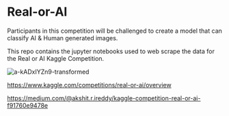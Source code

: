# Real-or-AI
Participants in this competition will be challenged to create a model that can classify AI &amp; Human generated images.

This repo contains the jupyter notebooks used to web scrape the data for the Real or AI Kaggle Competition.


![a-kADxIYZn9-transformed](https://user-images.githubusercontent.com/90443032/230177407-3b39f183-3b23-485f-b958-eabe2149e989.jpeg)


https://www.kaggle.com/competitions/real-or-ai/overview

https://medium.com/@akshit.r.ireddy/kaggle-competition-real-or-ai-f91760e9478e
